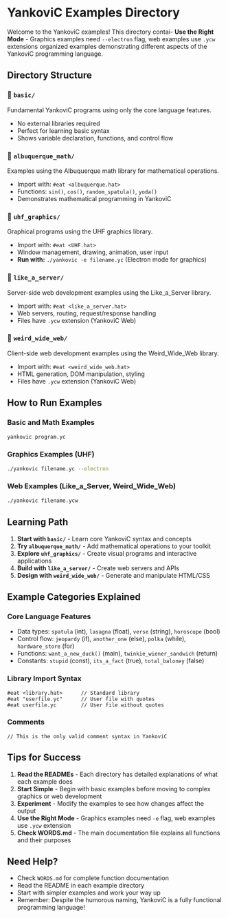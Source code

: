 # YankoviC Examples Directory

Welcome to the YankoviC examples! This directory contai- **Use the Right Mode** - Graphics examples need `--electron` flag, web examples use `.ycw` extensions organized examples demonstrating different aspects of the YankoviC programming language.

## Directory Structure

### 📁 `basic/`
Fundamental YankoviC programs using only the core language features.
- No external libraries required
- Perfect for learning basic syntax
- Shows variable declaration, functions, and control flow

### 📁 `albuquerque_math/`
Examples using the Albuquerque math library for mathematical operations.
- Import with: `#eat <albuquerque.hat>`
- Functions: `sin()`, `cos()`, `random_spatula()`, `yoda()`
- Demonstrates mathematical programming in YankoviC

### 📁 `uhf_graphics/`
Graphical programs using the UHF graphics library.
- Import with: `#eat <UHF.hat>`
- Window management, drawing, animation, user input
- **Run with:** `./yankovic -e filename.yc` (Electron mode for graphics)

### 📁 `like_a_server/`
Server-side web development examples using the Like_a_Server library.
- Import with: `#eat <like_a_server.hat>`
- Web servers, routing, request/response handling
- Files have `.ycw` extension (YankoviC Web)

### 📁 `weird_wide_web/`
Client-side web development examples using the Weird_Wide_Web library.
- Import with: `#eat <weird_wide_web.hat>`
- HTML generation, DOM manipulation, styling
- Files have `.ycw` extension (YankoviC Web)

## How to Run Examples

### Basic and Math Examples
```bash
yankovic program.yc
```

### Graphics Examples (UHF)
```bash
./yankovic filename.yc --electron
```

### Web Examples (Like_a_Server, Weird_Wide_Web)
```bash
./yankovic filename.ycw
```

## Learning Path

1. **Start with `basic/`** - Learn core YankoviC syntax and concepts
2. **Try `albuquerque_math/`** - Add mathematical operations to your toolkit
3. **Explore `uhf_graphics/`** - Create visual programs and interactive applications
4. **Build with `like_a_server/`** - Create web servers and APIs
5. **Design with `weird_wide_web/`** - Generate and manipulate HTML/CSS

## Example Categories Explained

### Core Language Features
- Data types: `spatula` (int), `lasagna` (float), `verse` (string), `horoscope` (bool)
- Control flow: `jeopardy` (if), `another_one` (else), `polka` (while), `hardware_store` (for)
- Functions: `want_a_new_duck()` (main), `twinkie_wiener_sandwich` (return)
- Constants: `stupid` (const), `its_a_fact` (true), `total_baloney` (false)

### Library Import Syntax
```yankovic
#eat <library.hat>      // Standard library
#eat "userfile.yc"      // User file with quotes
#eat userfile.yc        // User file without quotes
```

### Comments
```yankovic
// This is the only valid comment syntax in YankoviC
```

## Tips for Success

1. **Read the READMEs** - Each directory has detailed explanations of what each example does
2. **Start Simple** - Begin with basic examples before moving to complex graphics or web development
3. **Experiment** - Modify the examples to see how changes affect the output
4. **Use the Right Mode** - Graphics examples need `-e` flag, web examples use `.ycw` extension
5. **Check WORDS.md** - The main documentation file explains all functions and their purposes

## Need Help?

- Check `WORDS.md` for complete function documentation
- Read the README in each example directory
- Start with simpler examples and work your way up
- Remember: Despite the humorous naming, YankoviC is a fully functional programming language!
